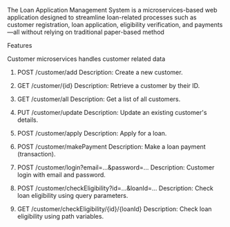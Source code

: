 The Loan Application Management System is a microservices-based web application designed to streamline loan-related processes such as customer registration, loan application, eligibility verification, and payments—all without relying on traditional paper-based method

Features


Customer microservices handles customer related data 
1. POST /customer/add
Description: Create a new customer.

2. GET /customer/{id}
Description: Retrieve a customer by their ID.

3. GET /customer/all
Description: Get a list of all customers.

4. PUT /customer/update
Description: Update an existing customer's details.

5. POST /customer/apply
Description: Apply for a loan.

6. POST /customer/makePayment
Description: Make a loan payment (transaction).

7. POST /customer/login?email=...&password=...
Description: Customer login with email and password.

8. POST /customer/checkEligibility?id=...&loanId=...
Description: Check loan eligibility using query parameters.

9. GET /customer/checkEligibility/{id}/{loanId}
Description: Check loan eligibility using path variables.

